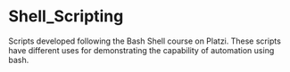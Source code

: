 # Shell_Scripting
Scripts developed following the Bash Shell course on Platzi. These scripts have different uses for demonstrating the capability of automation using bash. 
